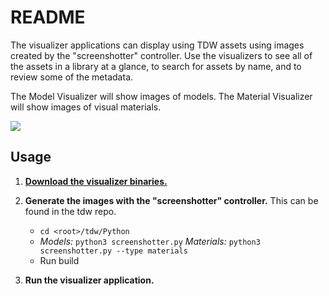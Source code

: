 # README

The visualizer applications can display using TDW assets using images created by the "screenshotter" controller. Use the visualizers to see all of the assets in a library at a glance, to search for assets by name, and to review some of the metadata.

The Model Visualizer will show images of models. The Material Visualizer will show images of visual materials.

![](images/model_visualizer.png)

## Usage

1. [**Download the visualizer binaries.**](https://github.com/threedworld-mit/tdw_visualizers/releases/latest)

2. **Generate the images with the "screenshotter" controller.** This can be found in the tdw repo.
    - `cd <root>/tdw/Python`
    - _Models:_ `python3 screenshotter.py` _Materials:_ `python3 screenshotter.py --type materials`
    - Run build

3. **Run the visualizer application.**
